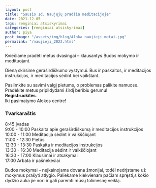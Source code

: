 ```yaml
---
layout: post
title: "Sausio 1d. Naujųjų pradžia meditacijoje"
date: 2021-12-05
tags: renginiai atsiskyrimai
categories: [renginiai atsiskyrimai]
author: piya
post_image: "/assets/img/blog/Aloka_naujieji_metai.jpg"
permalink: "/naujieji_2022.html"
---
```

Kviečiame pradėti metus dvasingai – klausantys Budos mokymo ir medituojant.

Dieną skirsime geraširdiškumo vystymui. Bus ir paskaitos, ir meditacijos instrukcijos, ir meditacijos sėdint bei vaikštant.

Pasiimkite su savimi valgį pietums, o problemas palikite namuose.\
Pradėkite metus pripildydami širdį beribiu gerumu!\
**Registruokitės**.\
Iki pasimatymo Alokos centre!

### Tvarkaraštis

8:45 Įvadas\
9:00 - 10:00 Paskaita apie geraširdiškumą ir meditacijos instrukcijos\
10:00 - 11:00 Meditacija sėdint ir vaikščiojant\
11:00 - 12:30 Pietūs\
12:30 - 13:30 Paskaita ir meditacijos instrukcijos\
13:30 - 16:30 Meditacija sėdint ir vaikščiojant\
16:30 - 17:00 Klausimai ir atsakymai\
17:00 Arbata ir pašnekesiai

Budos mokymai – neįkainojama dovana žmonijai, todėl nedrįstame už mokymus prašyti atlygio. Paliekame kiekvienam pačiam spręsti,s kokio dydžio auka jie nori ir gali paremti mūsų tolimesnę veiklą.








